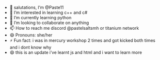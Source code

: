 - 👋 salutations, I’m @Paste11
- 👀 I’m interested in learning c++ and c#
- 🌱 I’m currently learning python
- 💞️ I’m looking to collaborate on anything
- 📫 How to reach me discord @pastelsaltsmh or titanium network
- 😄 Pronouns: she/her
- ⚡ Fun fact: i was in mercury workshop 2 times and got kicked both times and i dont know why
- 😄 this is an update i've learnt js and html and i want to learn more 
<!---
Paste11/Paste11 is a ✨ special ✨ repository because its `README.md` (this file) appears on your GitHub profile.
You can click the Preview link to take a look at your changes.
--->
